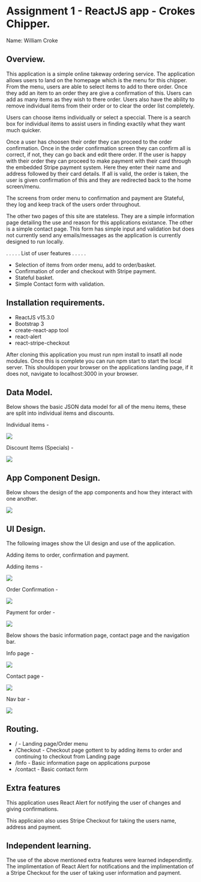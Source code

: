 # Assignment 1 - ReactJS app - Crokes Chipper.

Name: William Croke

## Overview.

This application is a simple online takeway ordering service. The application allows users to land on the homepage which is the menu for this chipper. From the menu, users are able to select items to add to there order. Once they add an item to an order they are give a confirmation of this. Users can add as many items as they wish to there order. Users also have the ability to remove individual items from their order or to clear the order list completely. 

Users can choose items individually or select a speccial. There is a search box for individual items to assist users in finding exactily what they want much quicker. 

Once a user has choosen their order they can proceed to the order confirmation.
Once in the order confirmation screen they can confirm all is correct, if not, they can go back and edit there order.
If the user is happy with their order they can proceed to make payment with their card through the embedded Stripe payment system. Here they enter their name and address followed by their card details. If all is valid, the order is taken, the user is given confirmation of this and they are redirected back to the home screen/menu.

The screens from order menu to confirmation and payment are Stateful, they log and keep track of the users order throughout.

The other two pages of this site are stateless. They are a simple information page detailing the use and reason for this applications existance. The other is a simple contact page. This form has simple input and validation but does not currently send any emails/messages as the application is currently designed to run locally.


 . . . . . List of user features . . . . .
 
 + Selection of items from order menu, add to order/basket.
 + Confirmation of order and checkout with Stripe payment.
 + Stateful basket.
 + Simple Contact form with validation.

## Installation requirements.

+ ReactJS v15.3.0
+ Bootstrap 3
+ create-react-app tool
+ react-alert
+ react-stripe-checkout

After cloning this application you must run npm install to insatll all node modules. Once this is complete you can run npm start to start the local server. This shouldopen your browser on the applications landing page, if it does not, navigate to localhost:3000 in your browser.

## Data Model.

Below shows the basic JSON data model for all of the menu items, these are split into individual items and discounts.

Individual items - 

![][image8]

Discount Items (Specials) - 

![][image9]


## App Component Design.

Below shows the design of the app components and how they interact with one another.

![][image4]

## UI Design.

The following images show the UI design and use of the application.

Adding items to order, confirmation and payment.

Adding items - 

![][image1]

Order Confirmation -

![][image2]

Payment for order - 

![][image3]

Below shows the basic information page, contact page and the navigation bar.

Info page - 

![][image6]

Contact page - 

![][image5]

Nav bar - 

![][image7]

## Routing.

+ / - Landing page/Order menu
+ /Checkout - Checkout page gottent to by adding items to order and continuing to checkout from Landing page
+ /Info - Basic information page on applications purpose
+ /contact - Basic contact form

## Extra features

This application uses React Alert for notifying the user of changes and giving confirmations. 

This applicaion also uses Stripe Checkout for taking the users name, address and payment.

## Independent learning.

The use of the above mentioned extra features were learned independintly. The implimentation of React Alert for notifications and the implimentation of a Stripe Checkout for the user of taking user information and payment. 



[image1]: ./1.JPG
[image2]: ./2.JPG
[image3]: ./3.JPG
[image4]: ./design.JPG
[image5]: ./contact.JPG
[image6]: ./info.JPG
[image7]: ./nav.JPG
[image8]: ./d1.JPG
[image9]: ./d2.JPG